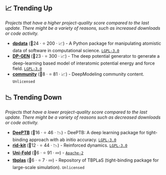 ## 📈 Trending Up

_Projects that have a higher project-quality score compared to the last update. There might be a variety of reasons, such as increased downloads or code activity._

- <b><a href="https://github.com/deepmodeling/dpdata">dpdata</a></b> (🥇24 ·  ⭐ 200 · 📈) - A Python package for manipulating atomistic data of software in computational science. <code><a href="http://bit.ly/37RvQcA">LGPL-3.0</a></code>
- <b><a href="https://github.com/deepmodeling/dpgen">DP-GEN</a></b> (🥇23 ·  ⭐ 300 · 📈) - The deep potential generator to generate a deep-learning based model of interatomic potential energy and force field. <code><a href="http://bit.ly/37RvQcA">LGPL-3.0</a></code>
- <b><a href="https://github.com/deepmodeling/community">community</a></b> (🥉8 ·  ⭐ 81 · 📈) - DeepModeling community content. <code>Unlicensed</code>

## 📉 Trending Down

_Projects that have a lower project-quality score compared to the last update. There might be a variety of reasons such as decreased downloads or code activity._

- <b><a href="https://github.com/deepmodeling/DeePTB">DeePTB</a></b> (🥈16 ·  ⭐ 46 · 📉) - DeePTB: A deep learning package for tight-binding approach with ab initio accuracy. <code><a href="http://bit.ly/37RvQcA">LGPL-3.0</a></code>
- <b><a href="https://github.com/deepmodeling/rid-kit">rid-kit</a></b> (🥉12 ·  ⭐ 44 · 📉) - Reinforced dynamics. <code><a href="http://bit.ly/37RvQcA">LGPL-3.0</a></code>
- <b><a href="https://github.com/deepmodeling/Uni-Fold">Uni-Fold</a></b> (🥉6 ·  ⭐ 91 · 💤) -  <code><a href="http://bit.ly/3nYMfla">Apache-2</a></code>
- <b><a href="https://github.com/deepmodeling/tbplas">tbplas</a></b> (🥉6 ·  ⭐ 7 · 💤) - Repository of TBPLaS (tight-binding package for large-scale simulation). <code>Unlicensed</code>

